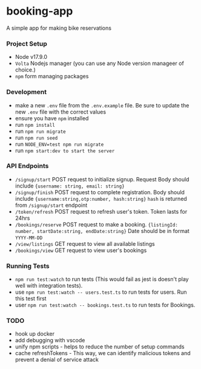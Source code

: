 # booking-app

A simple app for making bike reservations

### Project Setup

- Node v17.9.0
- `Volta` Nodejs manager (you can use any Node version manageer of choice.)
- `npm` form managing packages

### Development

- make a new `.env` file from the `.env.example` file. Be sure to update the new `.env` file with the correct values
- ensure you have `npm` installed
- run `npm install`
- run `npm run migrate`
- run `npm run seed`
- run `NODE_ENV=test npm run migrate`
- run `npm start:dev to start the server`

### API Endpoints

- `/signup/start` POST request to initialize signup. Request Body should include `{username: string, email: string}`
- `/signup/finish` POST request to complete registration. Body should include
  `{username:string,otp:number, hash:string}` `hash` is returned from `/signup/start` endpoint
- `/token/refresh` POST request to refresh user's token. Token lasts for 24hrs
- `/bookings/reserve` POST request to make a booking. `{listingId: number, startDate:string, endDate:string}` Date
  should be in format `YYYY-MM-DD`
- `/view/listings` GET request to view all available listings
- `/bookings/view` GET request to view user's bookings

### Running Tests

- `npm run test:watch` to run tests (This would fail as jest is doesn't play well with integration tests).
- use `npm run test:watch -- users.test.ts` to run tests for users. Run this test first
- user `npm run test:watch -- bookings.test.ts` to run tests for Bookings.

### TODO

- hook up docker
- add debugging with vscode
- unify npm scripts - helps to reduce the number of setup commands
- cache refreshTokens - This way, we can identify malicious tokens and prevent a denial of service attack
